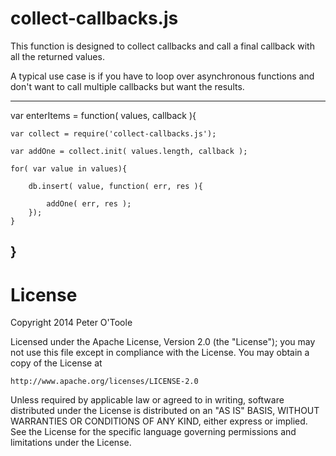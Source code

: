 collect-callbacks.js
====================

This function is designed to collect callbacks and call a final callback with all the returned values.

A typical use case is if you have to loop over asynchronous functions and don't want to call multiple callbacks but want the results.

---
var enterItems = function( values, callback ){

	var collect = require('collect-callbacks.js');
	
	var addOne = collect.init( values.length, callback );
	
	for( var value in values){
	
		db.insert( value, function( err, res ){
		
			addOne( err, res );
		});
	}
}
---


License
=======

Copyright 2014 Peter O'Toole

Licensed under the Apache License, Version 2.0 (the "License");
you may not use this file except in compliance with the License.
You may obtain a copy of the License at

    http://www.apache.org/licenses/LICENSE-2.0

Unless required by applicable law or agreed to in writing, software
distributed under the License is distributed on an "AS IS" BASIS,
WITHOUT WARRANTIES OR CONDITIONS OF ANY KIND, either express or implied.
See the License for the specific language governing permissions and
limitations under the License.
